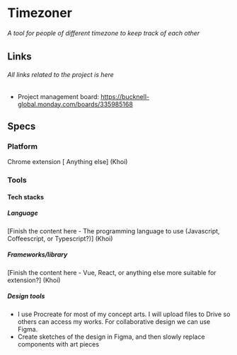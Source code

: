 # Timezoner
###### A tool for people of different timezone to keep track of each other

## Links
###### All links related to the project is here
- Project management board: https://bucknell-global.monday.com/boards/335985168
## Specs
### Platform
Chrome extension 
[ Anything else] (Khoi)

### Tools 
#### Tech stacks 

##### Language
[Finish the content here - The programming language to use (Javascript, Coffeescript, or Typescript?)] (Khoi)
##### Frameworks/library
[Finish the content here - Vue, React, or anything else more suitable for extension?] (Khoi)
##### Design tools 
- I use Procreate for most of my concept arts. I will upload files to Drive so others can access my works. For collaborative design we can use Figma.
- Create sketches of the design in Figma, and then slowly replace components with art pieces
 
